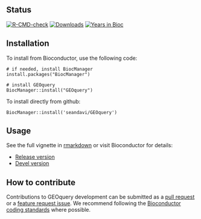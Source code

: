## Status

<!-- badges: start -->
[![R-CMD-check](https://github.com/seandavi/GEOquery/workflows/R-CMD-check/badge.svg)](https://github.com/seandavi/GEOquery/actions)
[![Downloads](https://bioconductor.org/shields/downloads/release/GEOquery.svg)](https://bioconductor.org/packages/GEOquery)
[![Years in Bioc](https://bioconductor.org/shields/years-in-bioc/GEOquery.svg)](https://bioconductor.org/packages/GEOquery)
<!-- badges: end -->

## Installation

To install from Bioconductor, use the following code:

```
# if needed, install BiocManager
install.packages("BiocManager")

# install GEOquery
BiocManager::install("GEOquery")
```

To install directly from github:

```
BiocManager::install('seandavi/GEOquery')
```

## Usage

See the full vignette in [rmarkdown](https://github.com/seandavi/GEOquery/blob/master/vignettes/GEOquery.Rmd) or visit Bioconductor for details:

- [Release version](http://www.bioconductor.org/packages/release/bioc/html/GEOquery.html)
- [Devel version](http://www.bioconductor.org/packages/devel/bioc/html/GEOquery.html)

## How to contribute

Contributions to GEOquery development can be submitted as a [pull request](https://github.com/seandavi/GEOquery/pulls) or a [feature request issue](https://github.com/seandavi/GEOquery/issues). We recommend following the [Bioconductor coding standards](https://contributions.bioconductor.org/r-code.html) where possible.  
